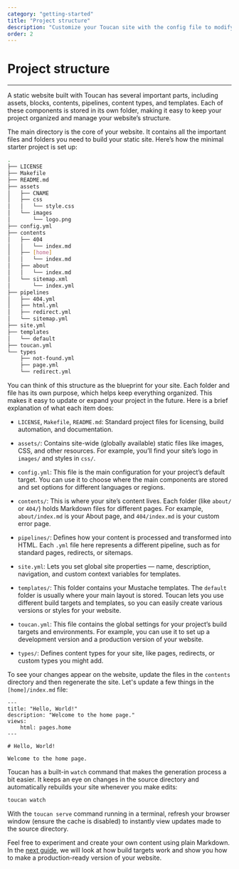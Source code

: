 ```yaml
---
category: "getting-started"
title: "Project structure"
description: "Customize your Toucan site with the config file to modify default locations, naming conventions, and enhance your website effortlessly."
order: 2
---
```


# Project structure
---

A static website built with Toucan has several important parts, including assets, blocks, contents, pipelines, content types, and templates. Each of these components is stored in its own folder, making it easy to keep your project organized and manage your website’s structure.

The main directory is the core of your website. It contains all the important files and folders you need to build your static site. Here’s how the minimal starter project is set up:

```sh
.
├── LICENSE
├── Makefile
├── README.md
├── assets
│   ├── CNAME
│   ├── css
│   │   └── style.css
│   └── images
│       └── logo.png
├── config.yml
├── contents
│   ├── 404
│   │   └── index.md
│   ├── [home]
│   │   └── index.md
│   ├── about
│   │   └── index.md
│   └── sitemap.xml
│       └── index.yml
├── pipelines
│   ├── 404.yml
│   ├── html.yml
│   ├── redirect.yml
│   └── sitemap.yml
├── site.yml
├── templates
│   └── default
├── toucan.yml
└── types
    ├── not-found.yml
    ├── page.yml
    └── redirect.yml
```

You can think of this structure as the blueprint for your site. Each folder and file has its own purpose, which helps keep everything organized. This makes it easy to update or expand your project in the future. Here is a brief explanation of what each item does:

- `LICENSE`, `Makefile`, `README.md`: Standard project files for licensing, build automation, and documentation.

- `assets/`: Contains site-wide (globally available) static files like images, CSS, and other resources. For example, you’ll find your site’s logo in `images/` and styles in `css/`.

- `config.yml`: This file is the main configuration for your project’s default target. You can use it to choose where the main components are stored and set options for different languages or regions. 

- `contents/`: This is where your site’s content lives. Each folder (like `about/` or `404/`) holds Markdown files for different pages. For example, `about/index.md` is your About page, and `404/index.md` is your custom error page.

- `pipelines/`: Defines how your content is processed and transformed into HTML. Each `.yml` file here represents a different pipeline, such as for standard pages, redirects, or sitemaps.

- `site.yml`: Lets you set global site properties — name, description, navigation, and custom context variables for templates. 

- `templates/`: This folder contains your Mustache templates. The `default` folder is usually where your main layout is stored. Toucan lets you use different build targets and templates, so you can easily create various versions or styles for your website.

- `toucan.yml`: This file contains the global settings for your project’s build targets and environments. For example, you can use it to set up a development version and a production version of your website. 

- `types/`: Defines content types for your site, like pages, redirects, or custom types you might add.

To see your changes appear on the website, update the files in the `contents` directory and then regenerate the site. Let's update a few things in the `[home]/index.md` file:

```text
---
title: "Hello, World!"
description: "Welcome to the home page."
views:
    html: pages.home
---

# Hello, World!

Welcome to the home page.
```


Toucan has a built-in `watch` command that makes the generation process a bit easier. It keeps an eye on changes in the source directory and automatically rebuilds your site whenever you make edits:

```sh
toucan watch
```

With the `toucan serve` command running in a terminal, refresh your browser window (ensure the cache is disabled) to instantly view updates made to the source directory.

Feel free to experiment and create your own content using plain Markdown. In the [next guide](/docs/getting-started/build-targets/), we will look at how build targets work and show you how to make a production-ready version of your website.
